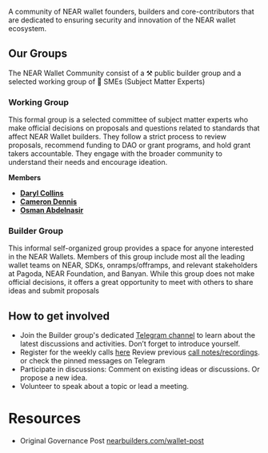 A community of NEAR wallet founders, builders and core-contributors that are dedicated to ensuring security and innovation of the NEAR wallet ecosystem.

## **Our Groups**

The NEAR Wallet Community consist of a ⚒️ public builder group and a selected working group of 🧠 SMEs (Subject Matter Experts)

### **Working Group**

This formal group is a selected committee of subject matter experts who make official decisions on proposals and questions related to standards that affect NEAR Wallet builders. They follow a strict process to review proposals, recommend funding to DAO or grant programs, and hold grant takers accountable. They engage with the broader community to understand their needs and encourage ideation.

**Members**

- **[Daryl Collins](https://github.com/MaximusHaximus)**
- **[Cameron Dennis](https://github.com/cameron-NEAR)**
- **[Osman Abdelnasir](https://github.com/esaminu)**

### Builder Group

This informal self-organized group provides a space for anyone interested in the NEAR Wallets. Members of this group include most all the leading wallet teams on NEAR, SDKs, onramps/offramps, and relevant stakeholders at Pagoda, NEAR Foundation, and Banyan. While this group does not make official decisions, it offers a great opportunity to meet with others to share ideas and submit proposals

## **How to get involved**

- Join the Builder group's dedicated [Telegram channel](https://nearbuilders.com/tg-wallet) to learn about the latest discussions and activities. Don’t forget to introduce yourself.
- Register for the weekly calls [here](https://nearbuilders.com/wallet-calendar)   Review previous [call notes/recordings](https://nearbuilders.com/wallet-notes).  or check the pinned messages on Telegram
- Participate in discussions: Comment on existing ideas or discussions. Or propose a new idea.
- Volunteer to speak about a topic or lead a meeting.

# Resources

- Original Governance Post [nearbuilders.com/wallet-post](http://nearbuilders.com/wallet-post)
